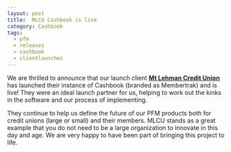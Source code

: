 ```yaml
---
layout: post
title:  MLCU Cashbook is live
category: Cashbook
tags:
  - pfm
  - releases
  - cashbook
  - clientlaunches
---
```

We are thrilled to announce that our launch client <a href="https://www.mtlehman.com/"><strong>Mt Lehman Credit Union</strong></a> has launched their instance of Cashbook (branded as Membertrak) and is live! They were an ideal launch partner for us, helping to work out the kinks in the software and our process of implementing.  

They continue to help us define the future of our PFM products both for credit unions (large or small) and their members. MLCU stands as a great example that you do not need to be a large organization to innovate in this day and age. We are very happy to have been part of bringing this project to life.  